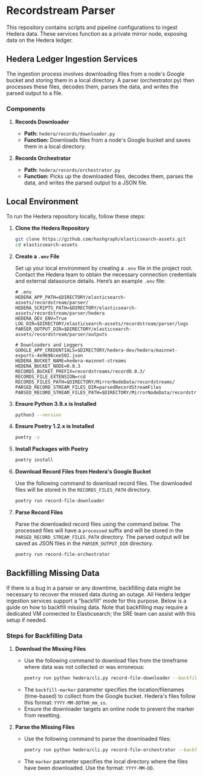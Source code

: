 
# Recordstream Parser

This repository contains scripts and pipeline configurations to ingest Hedera data. These services function as a private mirror node, exposing data on the Hedera ledger.

## Hedera Ledger Ingestion Services

The ingestion process involves downloading files from a node's Google bucket and storing them in a local directory. A parser (orchestrator.py) then processes these files, decodes them, parses the data, and writes the parsed output to a file.

### Components

1. **Records Downloader**
   - **Path:** `hedera/records/downloader.py`
   - **Function:** Downloads files from a node's Google bucket and saves them in a local directory.

2. **Records Orchestrator**
   - **Path:** `hedera/records/orchestrator.py`
   - **Function:** Picks up the downloaded files, decodes them, parses the data, and writes the parsed output to a JSON file.

## Local Environment

To run the Hedera repository locally, follow these steps:

1. **Clone the Hedera Repository**
   ```bash
   git clone https://github.com/hashgraph/elasticsearch-assets.git
   cd elasticsearch-assets
   ```

2. **Create a `.env` File**
   
   Set up your local environment by creating a `.env` file in the project root. Contact the Hedera team to obtain the necessary connection credentials and external datasource details. Here’s an example `.env` file:

   ```dotenv
   # .env
   HEDERA_APP_PATH=$DIRECTORY/elasticsearch-assets/recordstream/parser/
   HEDERA_SCRIPTS_PATH=$DIRECTORY/elasticsearch-assets/recordstream/parser/hedera
   HEDERA_DEV_ENV=True
   LOG_DIR=$DIRECTORY/elasticsearch-assets/recordstream/parser/logs
   PARSER_OUTPUT_DIR=$DIRECTORY/elasticsearch-assets/recordstream/parser/outputs

   # Downloaders and Loggers
   GOOGLE_APP_CREDENTIALS=$DIRECTORY/hedera-dev/hedera/mainnet-exports-4e9696cee502.json
   HEDERA_BUCKET_NAME=hedera-mainnet-streams
   HEDERA_BUCKET_NODE=0.0.3
   RECORDS_BUCKET_PREFIX=recordstreams/record0.0.3/
   RECORDS_FILE_EXTENSION=rcd
   RECORDS_FILES_PATH=$DIRECTORY/MirrorNodeData/recordstreams/
   PARSED_RECORD_STREAM_FILES_DIR=parsedRecordStreamFiles
   PARSED_RECORD_STREAM_FILES_PATH=$DIRECTORY/MirrorNodeData/recordstreams/parsedRecordStreamFiles/
   ```

3. **Ensure Python 3.9.x is Installed**
   ```bash
   python3 --version
   ```

4. **Ensure Poetry 1.2.x is Installed**
   ```bash
   poetry -v
   ```

5. **Install Packages with Poetry**
   ```bash
   poetry install
   ```

6. **Download Record Files from Hedera's Google Bucket**
   
   Use the following command to download record files. The downloaded files will be stored in the `RECORDS_FILES_PATH` directory.
   ```bash
   poetry run record-file-downloader
   ```

7. **Parse Record Files**
   
   Parse the downloaded record files using the command below. The processed files will have a `processed` suffix and will be stored in the `PARSED_RECORD_STREAM_FILES_PATH` directory. The parsed output will be saved as JSON files in the `PARSER_OUTPUT_DIR` directory.
   ```bash
   poetry run record-file-orchestrator
   ```

## Backfilling Missing Data

If there is a bug in a parser or any downtime, backfilling data might be necessary to recover the missed data during an outage. All Hedera ledger ingestion services support a "backfill" mode for this purpose. Below is a guide on how to backfill missing data. Note that backfilling may require a dedicated VM connected to Elasticsearch; the SRE team can assist with this setup if needed.

### Steps for Backfilling Data

1. **Download the Missing Files**
   - Use the following command to download files from the timeframe where data was not collected or was erroneous:
     ```bash
     poetry run python hedera/cli.py record-file-downloader --backfill-marker "<pattern>"
     ```
   - The `backfill-marker` parameter specifies the location/filenames (time-based) to collect from the Google bucket. Hedera's files follow this format: `YYYY-MM-DDTHH_mm_ss`.
   - Ensure the downloader targets an online node to prevent the marker from resetting.

2. **Parse the Missing Files**
   - Use the following command to parse the downloaded files:
     ```bash
     poetry run python hedera/cli.py record-file-orchestrator --backfill-marker "<pattern>"
     ```
   - The `marker` parameter specifies the local directory where the files have been downloaded. Use the format: `YYYY-MM-DD`.